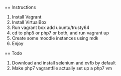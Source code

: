 == Instructions

1. Install Vagrant
2. Install VirtualBox
3. Run vagrant box add ubuntu/trusty64
4. cd to php5 or php7 or both, and run vagrant up
5. Create some moodle instances using mdk
6. Enjoy

== Todo

1. Download and install selenium and xvfb by default
2. Make php7 vagrantfile actually set up a php7 vm
